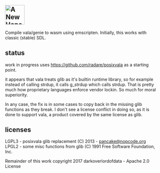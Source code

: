 ## <img title="A New Hope" src="https://upload.wikimedia.org/wikipedia/commons/2/2a/Rebel_Alliance_logo.svg" width="64">

Compile vala/genie to wasm using emscripten. 
Initially, this works with classic (stable) SDL. 




## status
work in progress
uses https://github.com/radare/posixvala as a starting point. 

it appears that vala treats glib as it's builtin runtime library, so for example instead of calling strdup, it calls g_strdup which calls strdup. That is pretty much how proprietary languages enforce vendor lockin. So much for moral superiority.

In any case, the fix is in some cases to copy back in the missing glib functions as they break. I don't see a license conflict in doing so, as it is done to support vala, a product covered by the same license as glib. 

## licenses


LGPL3 - posixvala glib replacement (C) 2013 - pancake@nopcode.org
LPGL2 - some misc functions from glib (C) 1991 Free Software Foundation, Inc.

Remainder of this work copyright 2017 darkoverlordofdata - Apache 2.0 License
